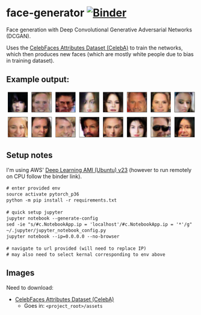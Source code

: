 # face-generator [![Binder](https://mybinder.org/badge_logo.svg)](https://mybinder.org/v2/gh/danwild/face-generator/master)
Face generation with Deep Convolutional Generative Adversarial Networks (DCGAN).

Uses the [CelebFaces Attributes Dataset (CelebA)](http://mmlab.ie.cuhk.edu.hk/projects/CelebA.html) to train the networks, which then produces new faces (which are mostly white people due to bias in training dataset).

## Example output:
![Screenshot](/screenshots/faces-50.png?raw=true)

## Setup notes
I'm using AWS' [Deep Learning AMI (Ubuntu) v23](https://aws.amazon.com/marketplace/pp/B077GCH38C) (however to run remotely on CPU follow the binder link).

```
# enter provided env
source activate pytorch_p36
python -m pip install -r requirements.txt

# quick setup jupyter
jupyter notebook --generate-config
sed -ie "s/#c.NotebookApp.ip = 'localhost'/#c.NotebookApp.ip = '*'/g" ~/.jupyter/jupyter_notebook_config.py
jupyter notebook --ip=0.0.0.0 --no-browser

# navigate to url provided (will need to replace IP)
# may also need to select kernal corresponding to env above
```

## Images

Need to download:
- [CelebFaces Attributes Dataset (CelebA)](http://mmlab.ie.cuhk.edu.hk/projects/CelebA.html)
  - Goes in: `<project_root>/assets`




